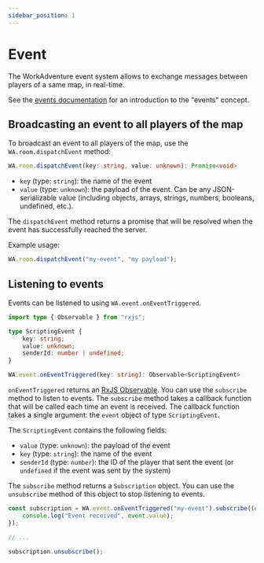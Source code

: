 ```yaml
---
sidebar_position: 1
---
```


# Event

The WorkAdventure event system allows to exchange messages between players of a same map, in real-time.

See the [events documentation](../events.md) for an introduction to the "events" concept.

## Broadcasting an event to all players of the map

To broadcast an event to all players of the map, use the `WA.room.dispatchEvent` method:

```typescript
WA.room.dispatchEvent(key: string, value: unknown): Promise<void>
```

- `key` (type: `string`): the name of the event
- `value` (type: `unknown`): the payload of the event. Can be any JSON-serializable value (including objects, arrays, strings, numbers, booleans, undefined, etc.).

The `dispatchEvent` method returns a promise that will be resolved when the event has successfully reached the server.

Example usage:

```typescript
WA.room.dispatchEvent("my-event", "my payload");
```

## Listening to events

Events can be listened to using `WA.event.onEventTriggered`.

```typescript
import type { Observable } from "rxjs";

type ScriptingEvent {
    key: string;
    value: unknown;
    senderId: number | undefined;
}

WA.event.onEventTriggered(key: string): Observable<ScriptingEvent>
```

`onEventTriggered` returns an [RxJS Observable](https://rxjs.dev/guide/observable). You can use the `subscribe` method
to listen to events. The `subscribe` method takes a callback function that will be called each time an event is received.
The callback function takes a single argument: the `event` object of type `ScriptingEvent`.

The `ScriptingEvent` contains the following fields:

- `value` (type: `unknown`): the payload of the event
- `key` (type: `string`): the name of the event
- `senderId` (type: `number`): the ID of the player that sent the event (or `undefined` if the event was sent by the system)

The `subscribe` method returns a `Subscription` object. You can use the `unsubscribe` method of this object to stop listening to events.

```typescript
const subscription = WA.event.onEventTriggered("my-event").subscribe((event) => {
    console.log("Event received", event.value);
});

// ...

subscription.unsubscribe();
```
